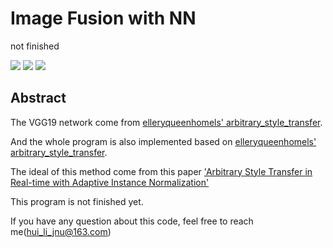 # Image Fusion with NN

not finished


![](https://github.com/exceptionLi/image_fusion_with_NN/blob/master/framework/framework.png)
![](https://github.com/exceptionLi/image_fusion_with_NN/blob/master/framework/fusion_strategy.png)
![](https://github.com/exceptionLi/image_fusion_with_NN/blob/master/framework/train_decoder.png)


## Abstract
The VGG19 network come from [elleryqueenhomels' arbitrary_style_transfer](https://github.com/elleryqueenhomels/arbitrary_style_transfer).

And the whole program is also implemented based on [elleryqueenhomels' arbitrary_style_transfer](https://github.com/elleryqueenhomels/arbitrary_style_transfer).

The ideal of this method come from this paper ['Arbitrary Style Transfer in Real-time with Adaptive Instance Normalization'](https://github.com/xunhuang1995/AdaIN-style)

This program is not finished yet.

If you have any question about this code, feel free to reach me(hui_li_jnu@163.com) 

